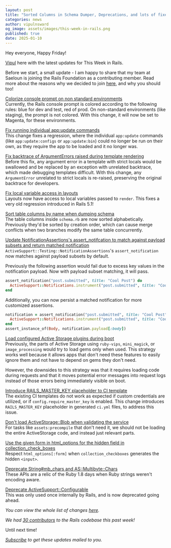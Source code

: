 ```yaml
---
layout: post
title: "Sorted Columns in Schema Dumper, Deprecations, and lots of fixes!"
categories: news
author: vipulnsward
og_image: assets/images/this-week-in-rails.png
published: true
date: 2025-01-10
---
```


Hey everyone, Happy Friday!

[Vipul](https://www.saeloun.com/team/vipul) here with the latest updates for This Week in Rails. 

Before we start, a small update - I am happy to share that my team at Saeloun is joining the Rails Foundation as a contributing member.
Read more about the reasons why we decided to join [here](https://rubyonrails.org/2025/1/10/saeloun-joins-rails-foundation), and why you should too!

[Colorize console prompt on non standard environments](https://github.com/rails/rails/pull/53027)  
Currently, the Rails console prompt is colored according to the following rules: blue for dev and test, red of prod.
On non-standard environments (like staging), the prompt is not colored. With this change, it will now be set to Magenta, for these environments.

[Fix running individual app:update commands](https://github.com/rails/rails/pull/54098)  
This change fixes a regression, where the individual `app:update` commands (like `app:update:configs` or `app:update:bin`) could no longer be run on their own, 
as they require the app to be loaded and it no longer was.

[Fix backtrace of ArgumentErrors raised during template rendering](https://github.com/rails/rails/pull/54133)  
Before this fix, any argument error in a template with strict locals would be swallowed and be replaced by an exception with unrelated backtrace, 
which made debugging templates difficult.
With this change, any `ArgumentError` unrelated to strict locals is re-raised, preserving the original backtrace for developers.

[Fix local variable access in layouts](https://github.com/rails/rails/pull/54020)  
Layouts now have access to local variables passed to `render`.
This fixes a very old regression introduced in Rails 5.1!

[Sort table columns by name when dumping schema](https://github.com/rails/rails/pull/53281)  
The table columns inside `schema.rb` are now sorted alphabetically.
Previously they'd be sorted by creation order, which can cause merge conflicts when two branches modify the same table concurrently.

[Update NotificationAssertions's assert_notifcation to match against payload subsets and return matched notification](https://github.com/rails/rails/pull/54126)  
`ActiveSupport::Testing::NotificationAssertions`'s `assert_notification` now matches against payload subsets by default.

Previously the following assertion would fail due to excess key values in the notification payload. Now with payload subset matching, it will pass.

```ruby
assert_notification("post.submitted", title: "Cool Post") do
  ActiveSupport::Notifications.instrument("post.submitted", title: "Cool Post", body: "Cool Body")
end
```

Additionally, you can now persist a matched notification for more customized assertions.

```ruby
notification = assert_notification("post.submitted", title: "Cool Post") do
  ActiveSupport::Notifications.instrument("post.submitted", title: "Cool Post", body: Body.new("Cool Body"))
end
assert_instance_of(Body, notification.payload[:body])
```

[Load configured Active Storage plugins during boot](https://github.com/rails/rails/pull/45100)    
Previously, the parts of Active Storage using `ruby-vips`, `mini_magick`, or `image_processing` would try to load gems only when used. 
This strategy works well because it allows apps that don't need these features to easily ignore them and not have to depend on gems they don't need.

However, the downsides to this strategy was that it requires loading code during requests and that it moves potential error messages into request
logs instead of those errors being immediately visible on boot.

[Introduce RAILS_MASTER_KEY placeholder to CI template](https://github.com/rails/rails/pull/52230)  
The existing CI templates do not work as expected if custom credentials are utilized, or if `config.require_master_key` is enabled.
This change introduces `RAILS_MASTER_KEY` placeholder in generated `ci.yml` files, to address this issue.

[Don't load ActiveStorage::Blob when validating the service](https://github.com/rails/rails/pull/54142)  
For tasks like `assets:precompile` that don't need it, we should not be loading the entire ActiveStorage code, and instead just relevant parts.

[Use the given form in html_options for the hidden field in collection_check_boxes](https://github.com/rails/rails/pull/51746)  
Respect `html_options[:form]` when `collection_checkboxes` generates the hidden `<input>`.

[Deprecate String#mb_chars and AS::Multibyte::Chars](https://github.com/rails/rails/pull/54081)  
These APIs are a relic of the Ruby 1.8 days when Ruby strings weren't encoding aware.

[Deprecate ActiveSupport::Configurable](https://github.com/rails/rails/pull/53970)  
This was only used once internally by Rails, and is now deprecated going ahead.


_You can view the whole list of changes [here](https://github.com/rails/rails/compare/@%7B2025-01-04%7D...main@%7B2025-01-10%7D)._  

_We had [30 contributors](https://contributors.rubyonrails.org/contributors/in-time-window/20250104-20250110) to the Rails codebase this past week!_

Until next time!

_[Subscribe](https://world.hey.com/this.week.in.rails) to get these updates mailed to you._
